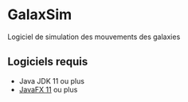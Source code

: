 # GalaxSim

Logiciel de simulation des mouvements des galaxies

## Logiciels requis

* Java JDK 11 ou plus
* [JavaFX 11](https://openjfx.io/) ou plus